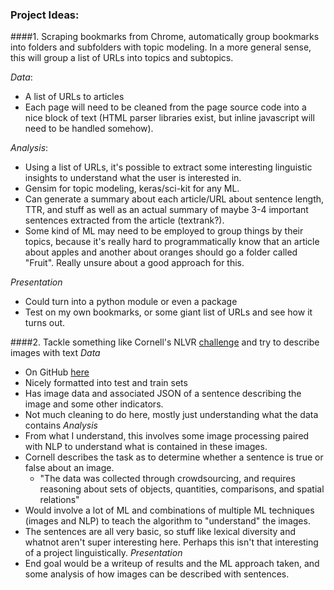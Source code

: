 ### Project Ideas:

####1. Scraping bookmarks from Chrome, automatically group bookmarks into folders and subfolders with topic modeling. In a more general sense, this will group a list of URLs into topics and subtopics.

*Data*:
- A list of URLs to articles
- Each page will need to be cleaned from the page source code into a nice block of text (HTML parser libraries exist, but inline javascript will need to be handled somehow). 

*Analysis*:
- Using a list of URLs, it's possible to extract some interesting linguistic insights to understand what the user is interested in. 
- Gensim for topic modeling, keras/sci-kit for any ML. 
- Can generate a summary about each article/URL about sentence length, TTR, and stuff as well as an actual summary of maybe 3-4 important sentences extracted from the article (textrank?).
- Some kind of ML may need to be employed to group things by their topics, because it's really hard to programmatically know that an article about apples and another about oranges should go a folder called "Fruit". Really unsure about a good approach for this.

*Presentation*
- Could turn into a python module or even a package
- Test on my own bookmarks, or some giant list of URLs and see how it turns out.

####2. Tackle something like Cornell's NLVR [challenge](http://lic.nlp.cornell.edu/nlvr/) and try to describe images with text
*Data*
- On GitHub [here](https://github.com/clic-lab/nlvr)
- Nicely formatted into test and train sets
- Has image data and associated JSON of a sentence describing the image and some other indicators.
- Not much cleaning to do here, mostly just understanding what the data contains
*Analysis*
- From what I understand, this involves some image processing paired with NLP to understand what is contained in these images. 
- Cornell describes the task as to determine whether a sentence is true or false about an image. 
    - "The data was collected through crowdsourcing, and requires reasoning about sets of objects, quantities, comparisons, and spatial relations"
- Would involve a lot of ML and combinations of multiple ML techniques (images and NLP) to teach the algorithm to "understand" the images.
- The sentences are all very basic, so stuff like lexical diversity and whatnot aren't super interesting here. Perhaps this isn't that interesting of a project linguistically.
*Presentation*
- End goal would be a writeup of results and the ML approach taken, and some analysis of how images can be described with sentences. 

